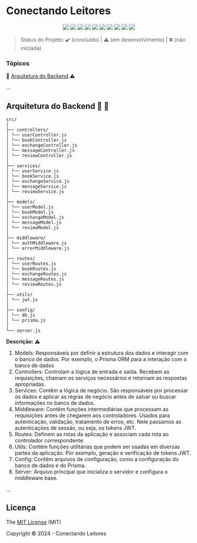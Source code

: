 <h1>Conectando Leitores</h1> 

<p align="center">
  <img src="http://img.shields.io/static/v1?label=javascript&message=ES6&color=f7df1e&style=for-the-badge&logo=javascript"/>
  <img src="http://img.shields.io/static/v1?label=Node&message=20.10.0&color=5fa04e&style=for-the-badge&logo=nodedotjs"/>
  <img src="http://img.shields.io/static/v1?label=Draw.io&message=24.6.4&color=f08705&style=for-the-badge&logo=diagramsdotnet"/>
  <img src="http://img.shields.io/static/v1?label=PostgreSQL&message=16&color=4169e1&style=for-the-badge&logo=postgresql&logoColor=f5f5f5"/>
  <img src="http://img.shields.io/static/v1?label=Prisma&message=5.16.2&color=2d3748&style=for-the-badge&logo=prisma"/>
  <img src="http://img.shields.io/static/v1?label=Insomnia&message=9.3.2&color=4000bf&style=for-the-badge&logo=insomnia"/>
  <img src="http://img.shields.io/static/v1?label=Git&message=2.45.2&color=f05032&style=for-the-badge&logo=git"/>
  <img src="http://img.shields.io/static/v1?label=GitHub&message=2024&color=181717&style=for-the-badge&logo=github"/>
  <img src="http://img.shields.io/static/v1?label=STATUS&message=EM%20DESENVOLVIMENTO&color=yellow&style=for-the-badge"/>
  <img src="http://img.shields.io/static/v1?label=License&message=MIT&color=green&style=for-the-badge"/>
</p>

> Status do Projeto: :heavy_check_mark: (concluido) | :warning: (em desenvolvimento) | :x: (não iniciada)

### Tópicos 

:small_blue_diamond: [Arquitetura do Backend](#arquitetura-do-backend-triangular_ruler-straight_ruler) :warning:

... 

## Arquitetura do Backend :triangular_ruler: :straight_ruler:

```plaintext
src/
│
├── controllers/
│ └── userController.js
│ └── bookController.js
│ └── exchangeController.js
│ └── messageController.js
│ └── reviewController.js
│
├── services/
│ └── userService.js
│ └── bookService.js
│ └── exchangeService.js
│ └── messageService.js
│ └── reviewService.js
│
├── models/
│ └── userModel.js
│ └── bookModel.js
│ └── exchangeModel.js
│ └── messageModel.js
│ └── reviewModel.js
│
├── middleware/
│ └── authMiddleware.js
│ └── errorMiddleware.js
│
├── routes/
│ └── userRoutes.js
│ └── bookRoutes.js
│ └── exchangeRoutes.js
│ └── messageRoutes.js
│ └── reviewRoutes.js
│
├── utils/
│ └── jwt.js
│
├── config/
│ └── db.js
│ └── prisma.js
│
└── server.js
```


**Descrição:** :warning:
<p align="justify">

1. Models: Responsáveis por definir a estrutura dos dados e interagir com o banco de dados. Por exemplo,  o Prisma ORM para a interação com o banco de dados
2. Controllers: Controlam a lógica de entrada e saída. Recebem as requisições, chamam os serviços necessários e retornam as respostas apropriadas.
3. Services: Contêm a lógica de negócio. São responsáveis por processar os dados e aplicar as regras de negócio antes de salvar ou buscar informações no banco de dados.
4. Middleware: Contêm funções intermediárias que processam as requisições antes de chegarem aos controladores. Usados para autenticação, validação, tratamento de erros, etc. Nele passamos as autenticações de sessão, ou seja, os tokens JWT.
5. Routes: Definem as rotas da aplicação e associam cada rota ao controlador correspondente.
6. Utils: Contêm funções utilitárias que podem ser usadas em diversas partes da aplicação. Por exemplo, geração e verificação de tokens JWT.
7. Config: Contêm arquivos de configuração, como a configuração do banco de dados e do Prisma.
8. Server: Arquivo principal que inicializa o servidor e configura o middleware base.

</p>

 
... 

## Licença 

The [MIT License]() (MIT)

Copyright :copyright: 2024 - Conectando Leitores
